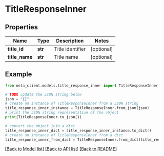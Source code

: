 # TitleResponseInner


## Properties

Name | Type | Description | Notes
------------ | ------------- | ------------- | -------------
**title_id** | **str** | Title identifier | [optional] 
**title_name** | **str** | Title name | [optional] 

## Example

```python
from meta_client.models.title_response_inner import TitleResponseInner

# TODO update the JSON string below
json = "{}"
# create an instance of TitleResponseInner from a JSON string
title_response_inner_instance = TitleResponseInner.from_json(json)
# print the JSON string representation of the object
print(TitleResponseInner.to_json())

# convert the object into a dict
title_response_inner_dict = title_response_inner_instance.to_dict()
# create an instance of TitleResponseInner from a dict
title_response_inner_from_dict = TitleResponseInner.from_dict(title_response_inner_dict)
```
[[Back to Model list]](../README.md#documentation-for-models) [[Back to API list]](../README.md#documentation-for-api-endpoints) [[Back to README]](../README.md)


